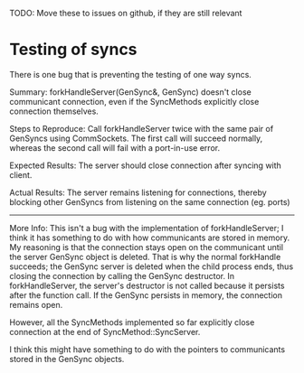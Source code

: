 TODO:  Move these to issues on github, if they are still relevant

# Testing of syncs
There is one bug that is preventing the testing of one way syncs.

Summary: forkHandleServer(GenSync&, GenSync) doesn't close communicant connection, even if the SyncMethods explicitly
close connection themselves.

Steps to Reproduce: Call forkHandleServer twice with the same pair of GenSyncs using CommSockets. The first call will
succeed normally, whereas the second call will fail with a port-in-use error.

Expected Results: The server should close connection after syncing with client.

Actual Results: The server remains listening for connections, thereby blocking other GenSyncs from listening on the
same connection (eg. ports)

---
More Info: This isn't a bug with the implementation of forkHandleServer; I think it has something to do with how
communicants are stored in memory. My reasoning is that the connection stays open on the communicant until
the server GenSync object is deleted. That is why the normal forkHandle succeeds; the GenSync server is deleted when the
child process ends, thus closing the connection by calling the GenSync destructor. In forkHandleServer, the server's
destructor is not called because it persists after the function call. If the GenSync persists in memory, the connection
remains open.

However, all the SyncMethods implemented so far explicitly close connection at the end of SyncMethod::SyncServer.

I think this might have something to do with the pointers to communicants stored in the GenSync objects.